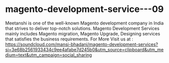 # magento-development-service---09
Meetanshi is one of the well-known Magento development company in India that strives to deliver top-notch solutions. Magento Development Services mainly includes Magento migration, Magento Upgrade, Designing services that satisfies the business requirements. For More Visit us at : https://soundcloud.com/mansi-bhadani/magento-development-services?si=3e68b2561933434c9ee4afabe7d245b0&utm_source=clipboard&utm_medium=text&utm_campaign=social_sharing
